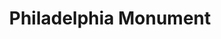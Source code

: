 ---
pid: CH262
title: Philadelphia Monument
location_transcription: Love Park
zipcode: '19123'
outside_phl: 
neighborhood: Northern Liberties,Loft District
age: '43'
age_range: 40-49
instagram: 
image_file_name: CH_262.jpg
proposal_transcription: Bring back LOVE sign
topic: Brotherly Love,Philadelphia,Love
topic_summary: 0, 0, 0
type: Sculpture Statue
keywords_other: 
credit: Russell Martin
image_labels: 
twitter: 
facebook: 
permalink: "/monuments/ch262/"
layout: item-page
---